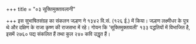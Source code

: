 +++
title = "०३ सूक्तिमुक्तावलानी"

+++
इस सुभाषितसंग्रह का संकलन जल्हण ने १३४२ वि.सं. (१२६ ई.) में किया। जल्हण लक्ष्मीधर के पुत्र थे और दक्षिण के राजा कृष्ण की राजसभा में रहे। गोयन कि
'सूक्तिमुक्तावली' १३३ पद्धतियों में विभाजित है, इसमें २७६० पद्य संकलित हैं तथा कुल २४० कवि उद्धृत हैं।
